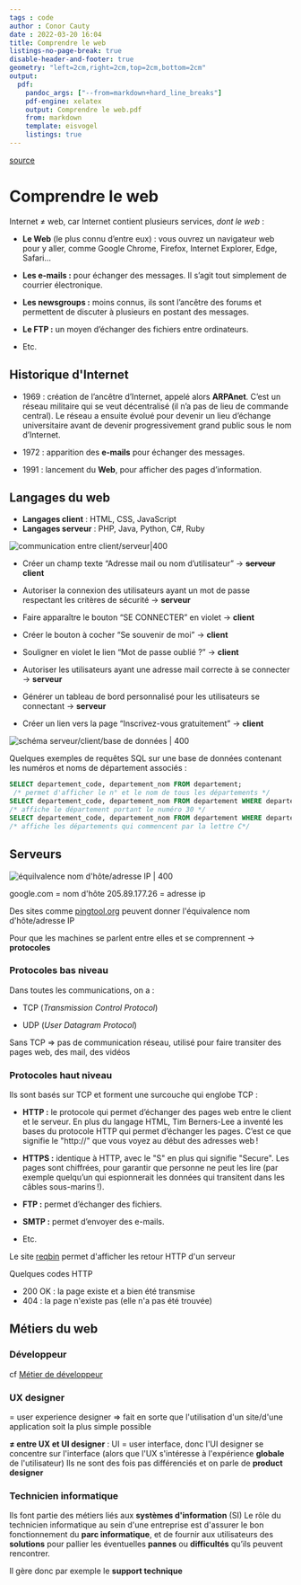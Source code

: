 ```yaml
---
tags : code
author : Conor Cauty
date : 2022-03-20 16:04
title: Comprendre le web
listings-no-page-break: true
disable-header-and-footer: true
geometry: "left=2cm,right=2cm,top=2cm,bottom=2cm"
output:
  pdf: 
    pandoc_args: ["--from=markdown+hard_line_breaks"]
    pdf-engine: xelatex
    output: Comprendre le web.pdf
    from: markdown
    template: eisvogel 
    listings: true
---
```

[source](https://openclassrooms.com/fr/courses/1946386-comprendre-le-web/6874331-tirez-un-maximum-de-ce-cours)
# Comprendre le web
Internet $\ne$ web, car Internet contient plusieurs services, *dont le web* :
-   **Le Web** (le plus connu d’entre eux) : vous ouvrez un navigateur web pour y aller, comme Google Chrome, Firefox, Internet Explorer, Edge, Safari...
    
-   **Les e-mails :** pour échanger des messages. Il s’agit tout simplement de courrier électronique.
    
-   **Les newsgroups :** moins connus, ils sont l’ancêtre des forums et permettent de discuter à plusieurs en postant des messages.
    
-   **Le FTP :** un moyen d’échanger des fichiers entre ordinateurs.
    
-   Etc.

## Historique d'Internet
-   1969 : création de l’ancêtre d’Internet, appelé alors **ARPAnet**. C’est un réseau militaire qui se veut décentralisé (il n’a pas de lieu de commande central). Le réseau a ensuite évolué pour devenir un lieu d’échange universitaire avant de devenir progressivement grand public sous le nom d’Internet.
    
-   1972 : apparition des **e-mails** pour échanger des messages.
    
-   1991 : lancement du **Web**, pour afficher des pages d’information.

## Langages du web

- **Langages client** : HTML, CSS, JavaScript
- **Langages serveur** : PHP, Java, Python, C#, Ruby

![communication entre client/serveur|400](Obsidian/Pasted%20image%2020220320162607.png)

-   Créer un champ texte “Adresse mail ou nom d’utilisateur” -> ~~**serveur**~~ **client**
    
-   Autoriser la connexion des utilisateurs ayant un mot de passe respectant les critères de sécurité -> **serveur**
    
-   Faire apparaître le bouton “SE CONNECTER” en violet -> **client**
    
-   Créer le bouton à cocher “Se souvenir de moi” -> **client**
    
-   Souligner en violet le lien “Mot de passe oublié ?” -> **client**
    
-   Autoriser les utilisateurs ayant une adresse mail correcte à se connecter -> **serveur**
    
-   Générer un tableau de bord personnalisé pour les utilisateurs se connectant -> **serveur**
    
-   Créer un lien vers la page “Inscrivez-vous gratuitement” -> **client**

![schéma serveur/client/base de données | 400](Obsidian/Pasted%20image%2020220320164206.png)

Quelques exemples de requêtes SQL sur une base de données contenant les numéros et noms de département associés :

```SQL
SELECT departement_code, departement_nom FROM departement;
 /* permet d'afficher le n° et le nom de tous les départements */
SELECT departement_code, departement_nom FROM departement WHERE departement_code = '30';
/* affiche le département portant le numéro 30 */
SELECT departement_code, departement_nom FROM departement WHERE departement_nom LIKE 'C%';
/* affiche les départements qui commencent par la lettre C*/
```

## Serveurs
![équilvalence nom d'hôte/adresse IP | 400](Obsidian/Pasted%20image%2020220320181748.png)

google.com = nom d'hôte
205.89.177.26 = adresse ip

Des sites comme [pingtool.org](https://pingtool.org/) peuvent donner l'équivalence nom d'hôte/adresse IP

Pour que les machines se parlent entre elles et se comprennent -> **protocoles**

### Protocoles bas niveau
Dans toutes les communications, on a : 

-   TCP (_Transmission Control Protocol_)
    
-   UDP (_User Datagram Protocol_)

Sans TCP => pas de communication réseau, utilisé pour faire transiter des pages web, des mail, des vidéos

### Protocoles haut niveau

Ils sont basés sur TCP et forment une surcouche qui englobe TCP :
-   **HTTP :** le protocole qui permet d’échanger des pages web entre le client et le serveur. En plus du langage HTML, Tim Berners-Lee a inventé les bases du protocole HTTP qui permet d’échanger les pages. C’est ce que signifie le "http://" que vous voyez au début des adresses web !
    
-   **HTTPS :** identique à HTTP, avec le "S" en plus qui signifie "Secure". Les pages sont chiffrées, pour garantir que personne ne peut les lire (par exemple quelqu’un qui espionnerait les données qui transitent dans les câbles sous-marins !).
    
-   **FTP :** permet d’échanger des fichiers.
    
-   **SMTP :** permet d’envoyer des e-mails.
    
-   Etc.

Le site [reqbin](https://reqbin.com/curl) permet d'afficher les retour HTTP d'un serveur

Quelques codes HTTP 
- 200 OK : la page existe et a bien été transmise
- 404 : la page n'existe pas (elle n'a pas été trouvée)

## Métiers du web
### Développeur
cf [Métier de développeur](MOOC/Métier%20de%20développeur.md)

### UX designer
= user experience designer 
=> fait en sorte que l'utilisation d'un site/d'une application soit la plus simple possible

**$\ne$ entre UX et UI designer** :
UI = user interface, donc l'UI designer se concentre sur l'interface (alors que l'UX s'intéresse à l'expérience **globale** de l'utilisateur)
Ils ne sont des fois pas différenciés et on parle de **product designer**

### Technicien informatique

Ils font partie des métiers liés aux **systèmes d'information** (SI)
Le rôle du technicien informatique au sein d'une entreprise est d'assurer le bon fonctionnement du **parc informatique**, et de fournir aux utilisateurs des **solutions** pour pallier les éventuelles **pannes** ou **difficultés** qu’ils peuvent rencontrer.

Il gère donc par exemple le **support technique**
